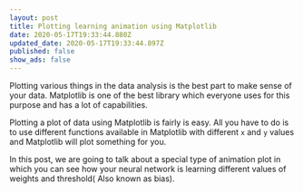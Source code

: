 ```yaml
---
layout: post
title: Plotting learning animation using Matplotlib
date: 2020-05-17T19:33:44.880Z
updated_date: 2020-05-17T19:33:44.897Z
published: false
show_ads: false
---
```

Plotting various things in the data analysis is the best part to make sense of your data. Matplotlib is one of the best library which everyone uses for this purpose and has a lot of capabilities.

Plotting a plot of data using Matplotlib is fairly is easy. All you have to do is to use different functions available in Matplotlib with different `x` and `y` values and Matplotlib will plot something for you.

In this post, we are going to talk about a special type of animation plot in which you can see how your neural network is learning different values of weights and threshold( Also known as bias).

